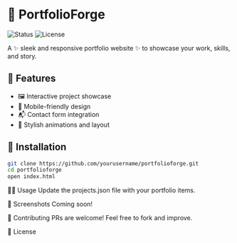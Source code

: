 # 📁 PortfolioForge

![Status](https://img.shields.io/badge/status-active-brightgreen) ![License](https://img.shields.io/badge/license-MIT-blue.svg)

A ✨ sleek and responsive portfolio website ✨ to showcase your work, skills, and story.


## 🚀 Features
- 🖼️ Interactive project showcase
- 📱 Mobile-friendly design
- 📬 Contact form integration
- 🎨 Stylish animations and layout

## 🔧 Installation
```bash
git clone https://github.com/yourusername/portfolioforge.git
cd portfolioforge
open index.html
```
🧑‍💻 Usage
Update the projects.json file with your portfolio items.

📸 Screenshots
Coming soon!

🤝 Contributing
PRs are welcome! Feel free to fork and improve.

🪪 License

